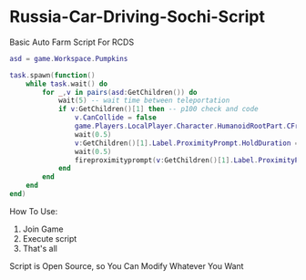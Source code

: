 # Russia-Car-Driving-Sochi-Script

Basic Auto Farm Script For RCDS

```lua
asd = game.Workspace.Pumpkins

task.spawn(function()
	while task.wait() do
		for _,v in pairs(asd:GetChildren()) do
			wait(5) -- wait time between teleportation
			if v:GetChildren()[1] then -- p100 check and code
				v.CanCollide = false
				game.Players.LocalPlayer.Character.HumanoidRootPart.CFrame = v.CFrame
				wait(0.5)
				v:GetChildren()[1].Label.ProximityPrompt.HoldDuration = 0
				wait(0.5)
				fireproximityprompt(v:GetChildren()[1].Label.ProximityPrompt) -- йоу йоу картошка фри
			end
		end
	end
end)

```

How To Use:
1. Join Game
2. Execute script
3. That's all

Script is Open Source, so You Can Modify Whatever You Want
